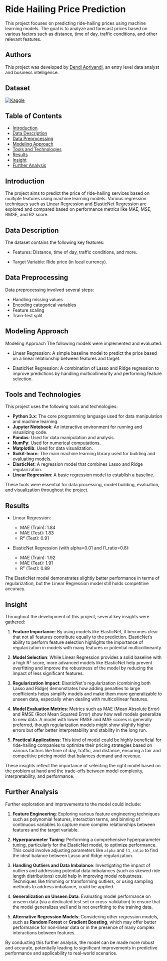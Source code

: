 
# Ride Hailing Price Prediction

This project focuses on predicting ride-hailing prices using machine learning models. The goal is to analyze and forecast prices based on various factors such as distance, time of day, traffic conditions, and other relevant features.
## Authors

This project was developed by [Dendi Apriyandi](https://www.linkedin.com/in/dendiapriyandi), an entry level data analyst and business intelligence.
## Dataset

[![Kaggle](https://img.shields.io/badge/Kaggle-035a7d?style=for-the-badge&logo=kaggle&logoColor=white)](https://www.kaggle.com/datasets/brllrb/uber-and-lyft-dataset-boston-ma)
## Table of Contents

- [Introduction](#introduction)
- [Data Description](#data-description)
- [Data Preprocessing](#data-preprocessing)
- [Modeling Approach](#modeling-approach)
- [Tools and Technologies](#tools-and-technologies)
- [Results](#results)
- [Insight](#insight)
- [Further Analysis](#further-analysis)

## Introduction

The project aims to predict the price of ride-hailing services based on multiple features using machine learning models. Various regression techniques such as Linear Regression and ElasticNet Regression are explored and compared based on performance metrics like MAE, MSE, RMSE, and R2 score.
## Data Description

The dataset contains the following key features:

- Features: Distance, time of day, traffic conditions, and more.

- Target Variable: Ride price (in local currency).
## Data Preprocessing
Data preprocessing involved several steps:
- Handling missing values
- Encoding categorical variables
- Feature scaling
- Train-test split
## Modeling Approach

Modeling Approach
The following models were implemented and evaluated:

- Linear Regression: A simple baseline model to predict the price based on a linear relationship between features and target.

- ElasticNet Regression: A combination of Lasso and Ridge regression to improve predictions by handling multicollinearity and performing feature selection.
## Tools and Technologies

This project uses the following tools and technologies:

- **Python 3.x**: The core programming language used for data manipulation and machine learning.
- **Jupyter Notebook**: An interactive environment for running and visualizing code.
- **Pandas**: Used for data manipulation and analysis.
- **NumPy**: Used for numerical computations.
- **Matplotlib**: Used for data visualization.
- **Scikit-learn**: The main machine learning library used for building and evaluating models.
- **ElasticNet**: A regression model that combines Lasso and Ridge regularization.
- **Linear Regression**: A basic regression model to establish a baseline.

These tools were essential for data processing, model building, evaluation, and visualization throughout the project.
## Results

- Linear Regression:

    - MAE (Train): 1.84
    - MAE (Test): 1.83
    - R² (Test): 0.91

- ElasticNet Regression (with alpha=0.01 and l1_ratio=0.8):

    - MAE (Train): 1.92
    - MAE (Test): 1.91
    - R² (Test): 0.89
    
The ElasticNet model demonstrates slightly better performance in terms of regularization, but the Linear Regression model still holds competitive accuracy.
## Insight

Throughout the development of this project, several key insights were gathered:

1. **Feature Importance**: By using models like ElasticNet, it becomes clear that not all features contribute equally to the prediction. ElasticNet’s ability to perform feature selection highlights the importance of regularization in models with many features or potential multicollinearity.
   
2. **Model Selection**: While Linear Regression provides a solid baseline with a high R² score, more advanced models like ElasticNet help prevent overfitting and improve the robustness of the model by reducing the impact of less significant features.

3. **Regularization Impact**: ElasticNet's regularization (combining both Lasso and Ridge) demonstrates how adding penalties to large coefficients helps simplify models and make them more generalizable to unseen data, especially when dealing with multicollinear features.

4. **Model Evaluation Metrics**: Metrics such as MAE (Mean Absolute Error) and RMSE (Root Mean Squared Error) show how well models generalize to new data. A model with lower RMSE and MAE scores is generally preferred, though regularization models might show slightly higher errors but offer better interpretability and stability in the long run.

5. **Practical Applications**: This kind of model could be highly beneficial for ride-hailing companies to optimize their pricing strategies based on various factors like time of day, traffic, and distance, ensuring a fair and competitive pricing model that balances demand and revenue.

These insights reflect the importance of selecting the right model based on the problem at hand and the trade-offs between model complexity, interpretability, and performance.
## Further Analysis

Further exploration and improvements to the model could include:

1. **Feature Engineering**: Exploring various feature engineering techniques such as polynomial features, interaction terms, and binning of continuous variables to capture more complex relationships between features and the target variable.

2. **Hyperparameter Tuning**: Performing a comprehensive hyperparameter tuning, particularly for the ElasticNet model, to optimize performance. This could involve adjusting parameters like `alpha` and `l1_ratio` to find the ideal balance between Lasso and Ridge regularization.

3. **Handling Outliers and Data Imbalance**: Investigating the impact of outliers and addressing potential data imbalances (such as skewed ride length distributions) could help in improving model robustness. Techniques like trimming or transforming outliers, or using sampling methods to address imbalance, could be applied.

4. **Generalization on Unseen Data**: Evaluating model performance on unseen data (via a dedicated test set or cross-validation) to ensure that the model generalizes well and is not overfitting to the training data.

5. **Alternative Regression Models**: Considering other regression models, such as **Random Forest** or **Gradient Boosting**, which may offer better performance for non-linear data or in the presence of many complex interactions between features.

By conducting this further analysis, the model can be made more robust and accurate, potentially leading to significant improvements in predictive performance and applicability to real-world scenarios.
